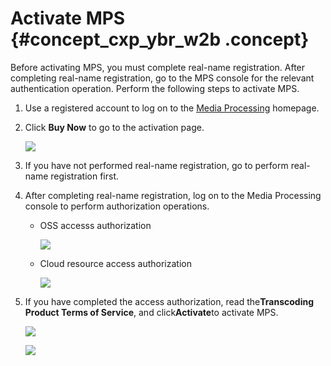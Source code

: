 # Activate MPS {#concept_cxp_ybr_w2b .concept}

Before activating MPS, you must complete real-name registration. After completing real-name registration, go to the MPS console for the relevant authentication operation. Perform the following steps to activate MPS.

1.  Use a registered account to log on to the [Media Processing](https://www.alibabacloud.com/zh/product/mts?spm=a3c0i.7919406.905353.dznavproductsj2.5072077c40G3Zf) homepage.
2.  Click **Buy Now** to go to the activation page.

    ![](http://static-aliyun-doc.oss-cn-hangzhou.aliyuncs.com/assets/img/11349/15391516789883_en-US.png)

3.  If you have not performed real-name registration, go to perform real-name registration first.
4.  After completing real-name registration, log on to the Media Processing console to perform authorization operations.
    -   OSS accesss authorization

        ![](http://static-aliyun-doc.oss-cn-hangzhou.aliyuncs.com/assets/img/11349/15391516789884_en-US.png)

    -   Cloud resource access authorization

        ![](http://static-aliyun-doc.oss-cn-hangzhou.aliyuncs.com/assets/img/11349/15391516789885_en-US.png)

5.  If you have completed the access authorization, read the**Transcoding Product Terms of Service**, and click**Activate**to activate MPS.

    ![](http://static-aliyun-doc.oss-cn-hangzhou.aliyuncs.com/assets/img/11349/15391516799886_en-US.png)

    ![](http://static-aliyun-doc.oss-cn-hangzhou.aliyuncs.com/assets/img/11349/15391516799887_en-US.png)


